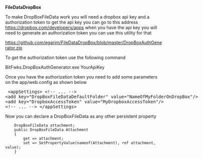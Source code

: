 <b>FileDataDropBox</b>

To make DropBoxFileData work you will need a dropbox api key and a authorization token
to get the api key you can go to this address https://dropbox.com/developers/apps
when you have the api key you will need to generate an authorization token you can use this utility for that


https://github.com/egarim/FileDataDropBox/blob/master/DropBoxAuthGenerator.zip

To get the authorization token use the following command

BitFwks.DropBoxAuthGenerator.exe YourApiKey

Once you have the authorization token you need to add some parameters on the app/web.config as shown below
<xmp>
<appSettings>
    <!-- ... -->
    <add key="DropBoxFileDataDefaultFolder" value="NameOfMyFolderOnDropBox"/>
    <add key="DropboxAccessToken" value="MyDropboxAccessToken"/>
    <!-- ... -->
  </appSettings>
</xmp>
  Now you can declare a DropBoxFileData as any other persistent property
  
        DropBoxFileData attachment;
        public DropBoxFileData Attachment
        {
            get => attachment;
            set => SetPropertyValue(nameof(Attachment), ref attachment, value);
        }
